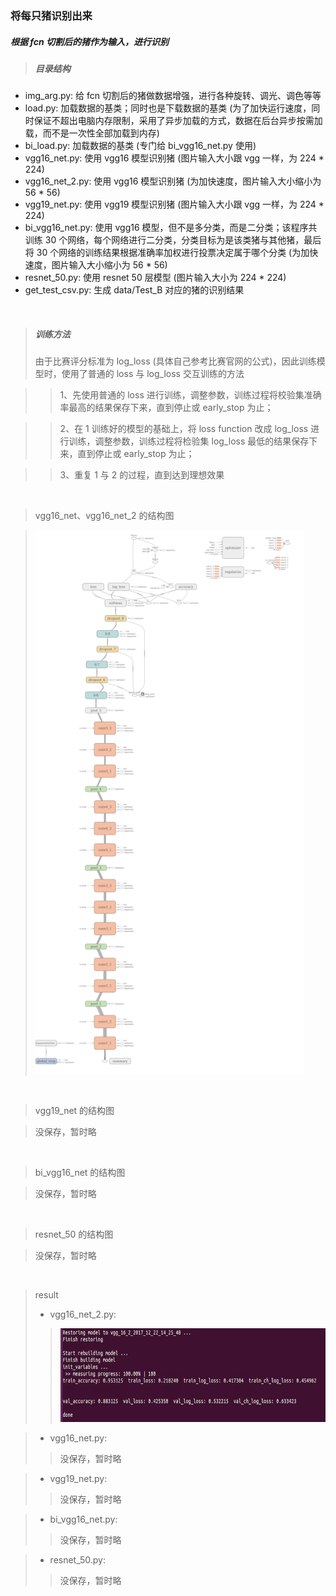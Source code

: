 ### 将每只猪识别出来

##### 根据 fcn 切割后的猪作为输入，进行识别

>##### 目录结构
- img_arg.py: 给 fcn 切割后的猪做数据增强，进行各种旋转、调光、调色等等
- load.py: 加载数据的基类；同时也是下载数据的基类 (为了加快运行速度，同时保证不超出电脑内存限制，采用了异步加载的方式，数据在后台异步按需加载，而不是一次性全部加载到内存)
- bi_load.py: 加载数据的基类 (专门给 bi_vgg16_net.py 使用)
- vgg16_net.py: 使用 vgg16 模型识别猪 (图片输入大小跟 vgg 一样，为 224 * 224)
- vgg16_net_2.py: 使用 vgg16 模型识别猪 (为加快速度，图片输入大小缩小为 56 * 56)
- vgg19_net.py: 使用 vgg19 模型识别猪 (图片输入大小跟 vgg 一样，为 224 * 224)
- bi_vgg16_net.py: 使用 vgg16 模型，但不是多分类，而是二分类；该程序共训练 30 个网络，每个网络进行二分类，分类目标为是该类猪与其他猪，最后将 30 个网络的训练结果根据准确率加权进行投票决定属于哪个分类 (为加快速度，图片输入大小缩小为 56 * 56)
- resnet_50.py: 使用 resnet 50 层模型 (图片输入大小为 224 * 224)
- get_test_csv.py: 生成 data/Test_B 对应的猪的识别结果

<br>

>##### 训练方法
> 由于比赛评分标准为 log_loss (具体自己参考比赛官网的公式)，因此训练模型时，使用了普通的 loss 与 log_loss 交互训练的方法

>> 1、先使用普通的 loss 进行训练，调整参数，训练过程将校验集准确率最高的结果保存下来，直到停止或 early_stop 为止；

>> 2、在 1 训练好的模型的基础上，将 loss function 改成 log_loss 进行训练，调整参数，训练过程将检验集 log_loss 最低的结果保存下来，直到停止或 early_stop 为止；

>> 3、重复 1 与 2 的过程，直到达到理想效果

<br>

> vgg16_net、vgg16_net_2 的结构图

> <img src="../tmp/vgg16_graph.png" alt="vgg16 的结构图" height="870" width="430">

<br>

> vgg19_net 的结构图

> 没保存，暂时略

<br>

> bi_vgg16_net 的结构图

> 没保存，暂时略

<br>

> resnet_50 的结构图

> 没保存，暂时略

<br>

> result
>- vgg16_net_2.py:
>> <img src="../tmp/classify_vgg16_2_cmd.png" alt="vgg16的运行结果图" height="150" width="600">

>- vgg16_net.py:
>> 没保存，暂时略

>- vgg19_net.py:
>> 没保存，暂时略

>- bi_vgg16_net.py:
>> 没保存，暂时略

>- resnet_50.py:
>> 没保存，暂时略

